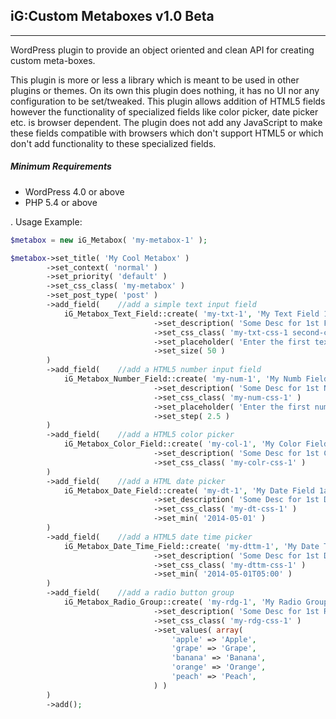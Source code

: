 ## iG:Custom Metaboxes v1.0 Beta
---------------------------------

WordPress plugin to provide an object oriented and clean API for creating custom meta-boxes.

This plugin is more or less a library which is meant to be used in other plugins or themes. On its own this plugin does nothing, it has no UI nor any configuration to be set/tweaked. This plugin allows addition of HTML5 fields however the functionality of specialized fields like color picker, date picker etc. is browser dependent. The plugin does not add any JavaScript to make these fields compatible with browsers which don't support HTML5 or which don't add functionality to these specialized fields.

##### **Minimum Requirements**
- WordPress 4.0 or above
- PHP 5.4 or above

.
Usage Example:

```php
$metabox = new iG_Metabox( 'my-metabox-1' );

$metabox->set_title( 'My Cool Metabox' )
		->set_context( 'normal' )
		->set_priority( 'default' )
		->set_css_class( 'my-metabox' )
		->set_post_type( 'post' )
		->add_field(	//add a simple text input field
			iG_Metabox_Text_Field::create( 'my-txt-1', 'My Text Field 1' )
								->set_description( 'Some Desc for 1st Field' )
								->set_css_class( 'my-txt-css-1 second-css-cls' )
								->set_placeholder( 'Enter the first text here' )
								->set_size( 50 )
		)
		->add_field(	//add a HTML5 number input field
			iG_Metabox_Number_Field::create( 'my-num-1', 'My Numb Field A' )
								->set_description( 'Some Desc for 1st Number Field' )
								->set_css_class( 'my-num-css-1' )
								->set_placeholder( 'Enter the first number here' )
								->set_step( 2.5 )
		)
		->add_field(	//add a HTML5 color picker
			iG_Metabox_Color_Field::create( 'my-col-1', 'My Color Field 1a' )
								->set_description( 'Some Desc for 1st Color Field' )
								->set_css_class( 'my-colr-css-1' )
		)
		->add_field(	//add a HTML date picker
			iG_Metabox_Date_Field::create( 'my-dt-1', 'My Date Field 1a' )
								->set_description( 'Some Desc for 1st Date Field' )
								->set_css_class( 'my-dt-css-1' )
								->set_min( '2014-05-01' )
		)
		->add_field(	//add a HTML5 date time picker
			iG_Metabox_Date_Time_Field::create( 'my-dttm-1', 'My Date Time Field A' )
								->set_description( 'Some Desc for 1st Date Time Field' )
								->set_css_class( 'my-dttm-css-1' )
								->set_min( '2014-05-01T05:00' )
		)
		->add_field(	//add a radio button group
			iG_Metabox_Radio_Group::create( 'my-rdg-1', 'My Radio Group A' )
								->set_description( 'Some Desc for 1st Radio Group' )
								->set_css_class( 'my-rdg-css-1' )
								->set_values( array(
									'apple' => 'Apple',
									'grape' => 'Grape',
									'banana' => 'Banana',
									'orange' => 'Orange',
									'peach' => 'Peach',
								) )
		)
		->add();
```

